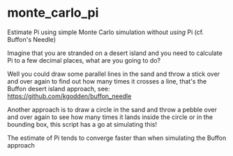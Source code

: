 # monte_carlo_pi
Estimate Pi using simple Monte Carlo simulation without *using* Pi (cf. Buffon's Needle)

Imagine that you are stranded on a desert island and you need to calculate Pi to a few decimal places, what are you going to do?

Well you could draw some parallel lines in the sand and throw a stick over and over again to find out how many times it crosses a line,  that's the Buffon desert island approach, see: https://github.com/kgodden/buffon_needle

Another approach is to draw a circle in the sand and throw a pebble over and over again to see how many times it lands inside the circle or in the bounding box, this script has a go at simulating this!

The estimate of Pi tends to converge faster than when simulating the Buffon approach

